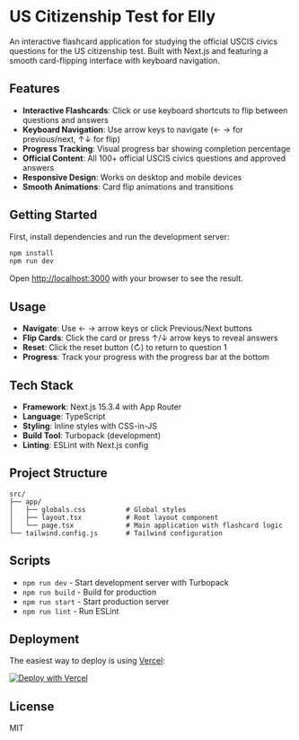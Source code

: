 # US Citizenship Test for Elly

An interactive flashcard application for studying the official USCIS civics questions for the US citizenship test. Built with Next.js and featuring a smooth card-flipping interface with keyboard navigation.

## Features

- **Interactive Flashcards**: Click or use keyboard shortcuts to flip between questions and answers
- **Keyboard Navigation**: Use arrow keys to navigate (← → for previous/next, ↑↓ for flip)
- **Progress Tracking**: Visual progress bar showing completion percentage
- **Official Content**: All 100+ official USCIS civics questions and approved answers
- **Responsive Design**: Works on desktop and mobile devices
- **Smooth Animations**: Card flip animations and transitions

## Getting Started

First, install dependencies and run the development server:

```bash
npm install
npm run dev
```

Open [http://localhost:3000](http://localhost:3000) with your browser to see the result.

## Usage

- **Navigate**: Use ← → arrow keys or click Previous/Next buttons
- **Flip Cards**: Click the card or press ↑/↓ arrow keys to reveal answers
- **Reset**: Click the reset button (↻) to return to question 1
- **Progress**: Track your progress with the progress bar at the bottom

## Tech Stack

- **Framework**: Next.js 15.3.4 with App Router
- **Language**: TypeScript
- **Styling**: Inline styles with CSS-in-JS
- **Build Tool**: Turbopack (development)
- **Linting**: ESLint with Next.js config

## Project Structure

```
src/
├── app/
│   ├── globals.css          # Global styles
│   ├── layout.tsx           # Root layout component
│   └── page.tsx             # Main application with flashcard logic
└── tailwind.config.js       # Tailwind configuration
```

## Scripts

- `npm run dev` - Start development server with Turbopack
- `npm run build` - Build for production
- `npm run start` - Start production server
- `npm run lint` - Run ESLint

## Deployment

The easiest way to deploy is using [Vercel](https://vercel.com/new?utm_medium=default-template&filter=next.js&utm_source=create-next-app&utm_campaign=create-next-app-readme):

[![Deploy with Vercel](https://vercel.com/button)](https://vercel.com/new/clone?repository-url=https://github.com/your-username/citizenship-test-nextjs)

## License

MIT
